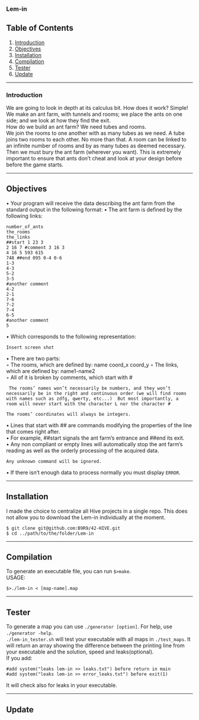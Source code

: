 ### Lem-in

## Table of Contents
1. [Introduction](#introduction)
2. [Objectives](#objectives)
3. [Installation](#installation)
4. [Compilation](#compilation)
5. [Tester](#tester)
6. [Update](#update)


***
### Introduction
We are going to look in depth at its calculus bit. How does it work? Simple! We make an ant farm,
with tunnels and rooms; we place the ants on one side; and we look at how they find the exit.  
How do we build an ant farm? We need tubes and rooms.  
We join the rooms to one another with as many tubes as we need. A tube joins two rooms to each other. No more than that. A room can be linked to an infinite number of rooms and by as many tubes as deemed necessary. Then we must bury the ant farm (wherever you want). This is extremely important to ensure that ants don’t cheat and look at your design before before the game starts.
***
## Objectives

• Your program will receive the data describing the ant farm from the standard output in the following format:
• The ant farm is defined by the following links:
```
number_of_ants
the_rooms
the_links
##start 1 23 3
2 16 7 #comment 3 16 3
4 16 5 593 615
748 ##end 095 0-4 0-6
1-3
4-3
5-2
3-5
#another comment
4-2
2-1
7-6
7-2
7-4
6-5
#another comment
5
```
 • Which corresponds to the following representation:
 ```
Insert screen shot
```
• There are two parts:  
  ◦ The rooms, which are defined by: name coord_x coord_y ◦ The links, which are defined by: name1-name2  
  ◦ All of it is broken by comments, which start with #  
```
 The rooms’ names won’t necessarily be numbers, and they won’t
necessarily be in the right and continuous order (we will find rooms
with names such as zdfg, qwerty, etc...)  But most importantly, a
room will never start with the character L nor the character #
```
```
The rooms’ coordinates will always be integers.
```
• Lines that start with ## are commands modifying the properties of the line that comes right after.  
• For example, ##start signals the ant farm’s entrance and ##end its exit.  
• Any non compliant or empty lines will automatically stop the ant farm’s reading as well as the orderly processing of the acquired data.  
```
Any unknown command will be ignored.
```
 • If there isn’t enough data to process normally you must display `ERROR`.  
***
## Installation  
I made the choice to centralize all Hive projects in a single repo.
This does not allow you to download the Lem-in individually at the moment.
```
$ git clone git@github.com:B9R9/42-HIVE.git
$ cd ../path/to/the/folder/Lem-in
```
***
## Compilation
To generate an executable file, you can run `$>make`.  
USAGE:
```
$>./lem-in < [map-name].map
```
***
## Tester
To generate a map you can use `./generator [option]`. For help, use `./generator -help`.  
`./lem-in_tester.sh` will test your executable with all maps in `./test_maps`. 
It will return an array showing the difference between the printing line from your executable and the solution, speed and leaks(optional).  
If you add:
```
#add system("leaks lem-in >> leaks.txt") before return in main
#add system("leaks lem-in >> error_leaks.txt") before exit(1)
```
It will check also for leaks in your executable.  

***
## Update
